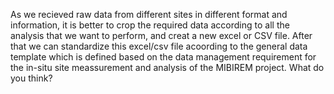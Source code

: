 As we recieved raw data from different sites in different format and information, it is better to crop the required data according to all the analysis that we want to perform, and creat a new excel or CSV file. After that we can standardize this excel/csv file acoording to the general data template which is defined based on the data management requirement for the in-situ site meassurement and analysis of the MIBIREM project. What do you think?